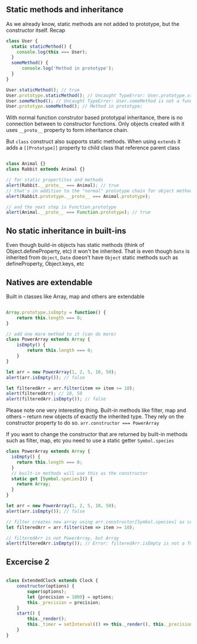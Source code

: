 ## Static methods and inheritance
As we already know, static methods are not added to prototype, but the constructor itself.
Recap
```js
class User {
  static staticMethod() {
    console.log(this === User);
  }
  someMethod() {
      console.log('Method in prototype');
  }
}

User.staticMethod(); // true
User.prototype.staticMethod(); // Uncaught TypeError: User.prototype.staticMethod is not a function
User.someMethod(); // Uncaught TypeError: User.someMethod is not a function
User.prototype.someMethod(); // Method in prototype;

```
With normal function construtor based prototypal inheritance, there is no connection between to constructor functions. Only objects created with it uses `__proto__` property to form inheritance chain.

But `class` construct also supports static methods. When using `extends` it adds a `[[Prototype]]` property to child class that reference parent class

```js

class Animal {}
class Rabbit extends Animal {}

// for static propertites and methods
alert(Rabbit.__proto__ === Animal); // true
// that's in addition to the "normal" prototype chain for object methods
alert(Rabbit.prototype.__proto__ === Animal.prototype);

// and the next step is Function.prototype
alert(Animal.__proto__ === Function.prototype); // true

```
## No static inheritance in built-ins
Even though build-in objects has static methods (think of Object.defineProperty, etc) it won't be inherited. That is even though `Date` is inherited from `Object`, `Date` doesn't have `Object` static methods such as defineProperty, Object.keys, etc

## Natives are extendable
Built in classes like Array, map and others are extendable
```js

Array.prototype.isEmpty = function() {
    return this.length === 0;
}

// add one more method to it (can do more)
class PowerArray extends Array {
    isEmpty() {
        return this.length === 0;
    }
}

let arr = new PowerArray(1, 2, 5, 10, 50);
alert(arr.isEmpty()); // false

let filteredArr = arr.filter(item => item >= 10);
alert(filteredArr); // 10, 50
alert(filteredArr.isEmpty()); // false
```
Please note one very interesting thing. Built-in methods like filter, map and others – return new objects of exactly the inherited type. They rely on the constructor property to do so.
`arr.constructor === PowerArray`

If you want to change the constructor that are returned by built-in methods such as filter, map, etc you need to use a static getter `Symbol.species`
```js
class PowerArray extends Array {
  isEmpty() {
    return this.length === 0;
  }
  // built-in methods will use this as the constructor
  static get [Symbol.species]() {
    return Array;
  }
}

let arr = new PowerArray(1, 2, 5, 10, 50);
alert(arr.isEmpty()); // false

// filter creates new array using arr.constructor[Symbol.species] as constructor
let filteredArr = arr.filter(item => item >= 10);

// filteredArr is not PowerArray, but Array
alert(filteredArr.isEmpty()); // Error: filteredArr.isEmpty is not a function
```

## Excercise 2
```js

class ExtendedClock extends Clock {
    constructor(options) {
        super(options);
        let {precision = 1000} = options;
        this._precision = precision;
    }
    start() {
        this._render();
        this._timer = setInterval(() => this._render(), this._precision)
    }
}
